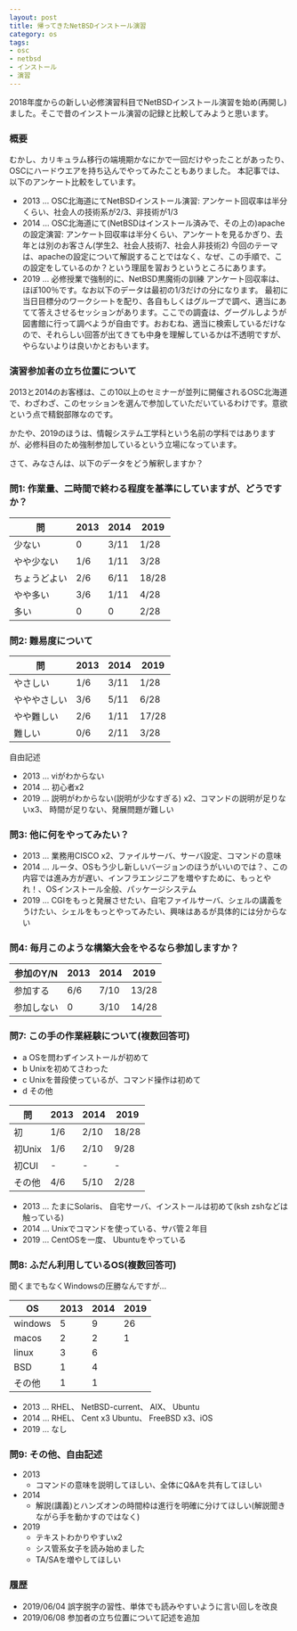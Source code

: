 ```yaml
---
layout: post
title: 帰ってきたNetBSDインストール演習
category: os
tags:
- osc
- netbsd
- インストール
- 演習
---
```


2018年度からの新しい必修演習科目でNetBSDインストール演習を始め(再開し)ました。そこで昔のインストール演習の記録と比較してみようと思います。

### 概要

むかし、カリキュラム移行の端境期かなにかで一回だけやったことがあったり、OSCにハードウエアを持ち込んでやってみたこともありました。
本記事では、以下のアンケート比較をしています。

- 2013 ... OSC北海道にてNetBSDインストール演習:
           アンケート回収率は半分くらい、社会人の技術系が2/3、非技術が1/3
- 2014 ... OSC北海道にて(NetBSDはインストール済みで、その上の)apacheの設定演習:
           アンケート回収率は半分くらい、アンケートを見るかぎり、去年とは別のお客さん(学生2、社会人技術7、社会人非技術2)
	   今回のテーマは、apacheの設定について解説することではなく、なぜ、この手順で、この設定をしているのか？という理屈を習おうというところにあります。
- 2019 ... 必修授業で強制的に、NetBSD黒魔術の訓練
           アンケート回収率は、ほぼ100％です。なお以下のデータは最初の1/3だけの分になります。
           最初に当日目標分のワークシートを配り、各自もしくはグループで調べ、適当にあてて答えさせるセッションがあります。ここでの調査は、グーグルしようが図書館に行って調べようが自由です。おおむね、適当に検索しているだけなので、それらしい回答が出てきても中身を理解しているかは不透明ですが、やらないよりは良いかとおもいます。


### 演習参加者の立ち位置について

2013と2014のお客様は、この10以上のセミナーが並列に開催されるOSC北海道で、わざわざ、このセッションを選んで参加していただいているわけです。意欲という点で精鋭部隊なのです。

かたや、2019のほうは、情報システム工学科という名前の学科ではありますが、必修科目のため強制参加しているという立場になっています。

さて、みなさんは、以下のデータをどう解釈しますか？



### 問1: 作業量、二時間で終わる程度を基準にしていますが、どうですか？

問|2013|2014|2019
--|----|----|-----
少ない|0   |3/11| 1/28
やや少ない|1/6 |1/11| 3/28
ちょうどよい|2/6 |6/11|18/28
やや多い|3/6 |1/11| 4/28
多い|0   |0   | 2/28


### 問2: 難易度について

問|2013|2014|2019
---|----|----|----
やさしい|1/6 |3/11|1/28
やややさしい|3/6 |5/11|6/28
やや難しい|2/6 |1/11|17/28
難しい|0/6 |2/11|3/28

自由記述

- 2013 ... viがわからない
- 2014 ... 初心者x2
- 2019 ... 説明がわからない(説明が少なすぎる) x2、コマンドの説明が足りないx3、 時間が足りない、発展問題が難しい


### 問3: 他に何をやってみたい？

- 2013 ... 業務用CISCO x2、ファイルサーバ、サーバ設定、コマンドの意味
- 2014 ... ルータ、OSもう少し新しいバージョンのほうがいいのでは？、この内容では進み方が遅い、インフラエンジニアを増やすために、もっとやれ！、OSインストール全般、パッケージシステム
- 2019 ... CGIをもっと発展させたい、自宅ファイルサーバ、シェルの講義をうけたい、シェルをもっとやってみたい、興味はあるが具体的には分からない


### 問4: 毎月このような構築大会をやるなら参加しますか？

参加のY/N |2013|2014|2019
---|----|----|----
参加する|6/6 |7/10|13/28
参加しない|0   |3/10|14/28


### 問7: この手の作業経験について(複数回答可)

- a OSを問わずインストールが初めて
- b Unixを初めてさわった
- c Unixを普段使っているが、コマンド操作は初めて
- d その他

問|2013|2014|2019
-|----|----|----
初|1/6|2/10|18/28
初Unix|1/6|2/10|9/28
初CUI|-    |-    |-
その他|4/6|5/10|2/28

- 2013 ... 	たまにSolaris、	自宅サーバ、インストールは初めて(ksh zshなどは触っている) 
- 2014 ...	Unixでコマンドを使っている、サバ管２年目
- 2019 ...	CentOSを一度、 	Ubuntuをやっている

### 問8: ふだん利用しているOS(複数回答可)

聞くまでもなくWindowsの圧勝なんですが...

OS|2013|2014|2019
-------|----|----|----
windows|5   |9   |26
  macos|2   |2   |1
  linux|3   |6   |
    BSD|1   |4   |
 その他|1   |1   |

- 2013 ...	RHEL、 NetBSD-current、	AIX、	Ubuntu
- 2014 ...	RHEL、 Cent x3 Ubuntu、	FreeBSD x3、iOS
- 2019 ...	なし


### 問9: その他、自由記述

- 2013
    - コマンドの意味を説明してほしい、全体にQ&Aを共有してほしい
- 2014
    - 解説(講義)とハンズオンの時間枠は進行を明確に分けてほしい(解説聞きながら手を動かすのではなく)
- 2019
    - テキストわかりやすいx2
    - シス管系女子を読み始めました
    - TA/SAを増やしてほしい


### 履歴

- 2019/06/04 誤字脱字の習性、単体でも読みやすいように言い回しを改良
- 2019/06/08 参加者の立ち位置について記述を追加
